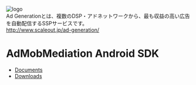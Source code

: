 ![logo](https://raw.githubusercontent.com/wiki/AdGeneration/sdk/img/logo.png)  
Ad Generationとは、複数のDSP・アドネットワークから、最も収益の高い広告を自動配信するSSPサービスです。  
http://www.scaleout.jp/ad-generation/

# AdMobMediation Android SDK

- [Documents](https://github.com/AdGeneration/sdk/wiki)
- [Downloads](https://github.com/AdGeneration/ADG-AdMobMediation-Android-SDK/releases)
